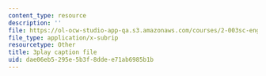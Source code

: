 ```yaml
---
content_type: resource
description: ''
file: https://ol-ocw-studio-app-qa.s3.amazonaws.com/courses/2-003sc-engineering-dynamics-fall-2011/dae06eb5295e5b3f8ddee71ab6985b1b_fK9AGvLf3yw.vtt
file_type: application/x-subrip
resourcetype: Other
title: 3play caption file
uid: dae06eb5-295e-5b3f-8dde-e71ab6985b1b
---
```

